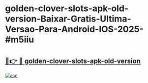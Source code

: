 # golden-clover-slots-apk-old-version-Baixar-Gratis-Ultima-Versao-Para-Android-IOS-2025-#m5iiu

# <h2><a href="https://ainizakaria.my?title=golden-clover-slots-apk-old-version&ref=24M">🔗👉 🔴 golden-clover-slots-apk-old-version</a></h2>

[![acn](https://github.com/user-attachments/assets/0f9c940e-d8b0-45ae-aac7-cd30a18b3e1c)](https://ainizakaria.my?title=golden-clover-slots-apk-old-version&ref=24M)

